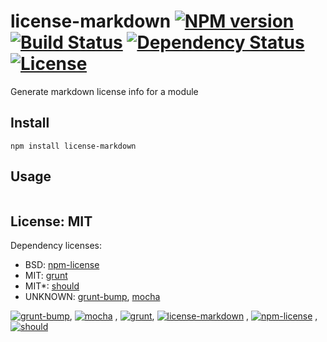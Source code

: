 # license-markdown [![NPM version](https://badge.fury.io/js/license-markdown.png?branch=master)](https://npmjs.org/package/license-markdown) [![Build Status](https://travis-ci.org/angleman/license-markdown.png?branch=master)](https://travis-ci.org/angleman/license-markdown) [![Dependency Status](https://gemnasium.com/angleman/license-markdown.png?branch=master)](https://gemnasium.com/angleman/license-markdown) [![License](http://badgr.co/use/MIT.png?bg=%234ed50e)](http://opensource.org/licenses/MIT)

Generate markdown license info for a module


## Install

```
npm install license-markdown
```

## Usage

```javascript
```


## License: MIT

Dependency licenses:
- BSD: [npm-license](http://github.com/AceMetrix/license-checker)
- MIT: [grunt](https://github.com/gruntjs/grunt)
- MIT*: [should](https://github.com/visionmedia/should.js)
- UNKNOWN: [grunt-bump](https://github.com/vojtajina/grunt-bump), [mocha](https://github.com/visionmedia/mocha)

[![grunt-bump](http://badgr.co/UNKNOWN/grunt-bump.png?bg=%fff47f)](https://github.com/vojtajina/grunt-bump), [![mocha](http://badgr.co/UNKNOWN/mocha.png?bg=%fff47f)](https://github.com/visionmedia/mocha)
, [![grunt](http://badgr.co/MIT/grunt.png?bg=%234ed50e)](https://github.com/gruntjs/grunt), [![license-markdown](http://badgr.co/MIT/license-markdown.png?bg=%234ed50e)](https://github.com/angleman/license-markdown)
, [![npm-license](http://badgr.co/BSD/npm-license.png?bg=%234ed50e)](http://github.com/AceMetrix/license-checker)
, [![should](http://badgr.co/MIT*/should.png?bg=%234ed50e)](https://github.com/visionmedia/should.js)
